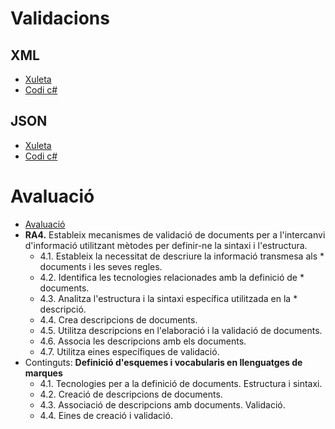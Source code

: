 # Validacions

## XML

* [Xuleta](./xuletaxml.md)
* [Codi c#](./dotnet_xml.md)

## JSON

* [Xuleta](./xuletajson.md)
* [Codi c#](./dotnet_json.md)

# Avaluació

* [Avaluació](./avaluació.md)
* **RA4.** Estableix mecanismes de validació de documents per a l'intercanvi d'informació utilitzant mètodes per definir-ne la sintaxi i l'estructura.
   * 4.1. Estableix la necessitat de descriure la informació transmesa als * documents i les seves regles.
   * 4.2. Identifica les tecnologies relacionades amb la definició de * documents.
   * 4.3. Analitza l'estructura i la sintaxi específica utilitzada en la * descripció.
   * 4.4. Crea descripcions de documents.
   * 4.5. Utilitza descripcions en l'elaboració i la validació de documents.
   * 4.6. Associa les descripcions amb els documents.
   * 4.7. Utilitza eines específiques de validació.
* Continguts: **Definició d'esquemes i vocabularis en llenguatges de marques**
   * 4.1. Tecnologies per a la definició de documents. Estructura i sintaxi.
   * 4.2. Creació de descripcions de documents.
   * 4.3. Associació de descripcions amb documents. Validació.
   * 4.4. Eines de creació i validació.